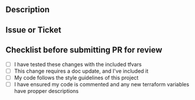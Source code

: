 ## Description
<!--- Describe your changes in detail -->
<!--- Are these changes a new behavior? What was the old vs new -->


## Issue or Ticket
<!--- There should be an issue (github issue) or Jira ticket for this work -->

<!--- Please link to the issue here: -->


<!-- Comment this out if you'd like to include more information for an easier review
## Additional Info
 -->


## Checklist before submitting PR for review
- [ ] I have tested these changes with the included tfvars
- [ ] This change requires a doc update, and I've included it
- [ ] My code follows the style guidelines of this project
- [ ] I have ensured my code is commented and any new terraform variables have propper descriptions
